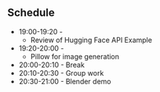 ## Schedule

* 19:00-19:20 - 
    * Review of Hugging Face API Example
* 19:20-20:00 - 
    * Pillow for image generation
* 20:00-20:10 - Break
* 20:10-20:30 - Group work
* 20:30-21:00 - Blender demo

